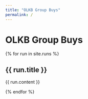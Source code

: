 ```yaml
---
title: "OLKB Group Buys"
permalink: /
---
```


# OLKB Group Buys

{% for run in site.runs %}
## {{ run.title }}

{{ run.content }}

{% endfor %}
